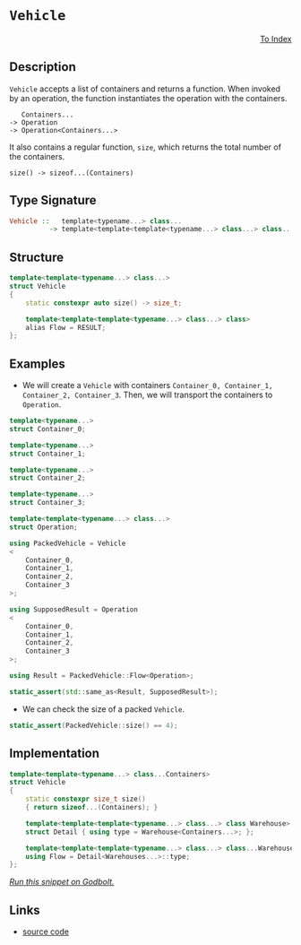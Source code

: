 <!-- Copyright 2024 Feng Mofan
SPDX-License-Identifier: Apache-2.0 -->

# `Vehicle`

<p style='text-align: right;'><a href="../../index.md#transportations">To Index</a></p>

## Description

`Vehicle` accepts a list of containers and returns a function.
When invoked by an operation, the function instantiates the operation with the containers.

<pre><code>   Containers...
-> Operation
-> Operation&lt;Containers...&gt;</code></pre>

It also contains a regular function, `size`, which returns the total number of the containers.

<pre><code>size() -> sizeof...(Containers)</code></pre>

## Type Signature

```Haskell
Vehicle ::   template<typename...> class...
          -> template<template<template<typename...> class...> class...>
```

## Structure

```C++
template<template<typename...> class...>
struct Vehicle
{
    static constexpr auto size() -> size_t;

    template<template<template<typename...> class...> class>
    alias Flow = RESULT;
};
```

## Examples

- We will create a `Vehicle` with containers `Container_0, Container_1, Container_2, Container_3`.
Then, we will transport the containers to `Operation`.

```C++
template<typename...>
struct Container_0;

template<typename...>
struct Container_1;

template<typename...>
struct Container_2;

template<typename...>
struct Container_3;

template<template<typename...> class...>
struct Operation;

using PackedVehicle = Vehicle
<
    Container_0, 
    Container_1, 
    Container_2, 
    Container_3
>;

using SupposedResult = Operation
<
    Container_0, 
    Container_1, 
    Container_2, 
    Container_3
>;

using Result = PackedVehicle::Flow<Operation>;

static_assert(std::same_as<Result, SupposedResult>);
```

- We can check the size of a packed `Vehicle`.

```C++
static_assert(PackedVehicle::size() == 4);
```

## Implementation

```C++
template<template<typename...> class...Containers>
struct Vehicle
{
    static constexpr size_t size()
    { return sizeof...(Containers); }

    template<template<template<typename...> class...> class Warehouse>
    struct Detail { using type = Warehouse<Containers...>; };

    template<template<template<typename...> class...> class...Warehouses>
    using Flow = Detail<Warehouses...>::type;
};
```

[*Run this snippet on Godbolt.*](https://godbolt.org/#z:OYLghAFBqd5QCxAYwPYBMCmBRdBLAF1QCcAaPECAMzwBtMA7AQwFtMQByARg9KtQYEAysib0QXACx8BBAKoBnTAAUAHpwAMvAFYTStJg1DIApACYAQuYukl9ZATwDKjdAGFUtAK4sGISQDMpK4AMngMmAByPgBGmMQgAGxcpAAOqAqETgwe3r566ZmOAmER0SxxCcm2mPbFDEIETMQEuT5%2BgTV12Y3NBKVRsfFJKQpNLW35o%2BP94YMVw8kAlLaoXsTI7BzmAeHI3lgA1CYBbshj6FhUJ9gmGgCCd/cEmCypBi8nbi9vH5hfBAAnqlGKxMAA6SE3Q77JgKBSQ8EeQRMObEBQ3J5jYheByHABqmAQeH2/weJgA7FYHodaYcxkxHMgYQIxphVKliPS8AAvTAAfQI3L5ECWTzpxyph2ImAI6wYwswqCoiIgyKaaIUYoCFklABEnuK6T93oz/qcTX8Aa9TZ8LcDQWxEdDYfDnQFsDCDPDDgB1ZpEtZKTE0unY3FCvWy1G0SW6ryZIyHIEg44BPV%2BgMIIPmtzq1ERdHu246/UnamPUO0y1m62/WsWm1W%2B0g5hOqEer1whEdz2unvg/0y7MJzAYj1G2kJ8LAQ4AMVoqAA7mmM1GNbQvkPA6OBzcQCAU%2BaK5SDTrDQ8APQAKlvd/vD8vTxvd8OABVsEI30JDven1eH0Av8L0eMxdgYfYvCOL40AgzBUgIcdbnJB4aztb4HTbCFeyxAgcTxfM0X5DRyxAtDcyPLDi1w/ChUIwt%2BS4UiUOeJsGww1swWoh5wwI2QC3ifkzGYytWPrdDKK4nCeLwiNDnowSAhEp5yLrW0KMwqTwRdb09wnGTaMOAB5EFiEZbJlIA185zwdEhWwVRWHeTBfzvf9ROnJNlCYZAAGtMHQQliVJVcCSJEl6ENU5J3k/iiI0UhjirWKUSIlIkvuCUFOIITEpi7L%2BSU8kJ3PFjPNnIQvFSQoAoAJTHLxaCFE4MxM%2BJzIEKK3HyuKGISjKst6wT0p61KGLMPLkoKorHhKk8HnKw56oURrmvTQ5vL8gKgoi9gQAXZcvjasz6kxUrRIZJl%2BW7eICAgC4DwUMFrvHNxltWxLKuqjI6oapqbm1eb7hfW9DiETBYPQQ4HKc%2BhXNvdzcPM5AXqUFoIE2/zAvC0lHt5TBRVXFrDkkQGng4FZaE4ABWXg/A4LRSFQThussax6TWDYXJ2HhSAITQKZWXyQGpjRwTMMwAE4AA4NEl6npcSAJJDMClJESfROEkXgWAkDQEvpxnmY4XgFBABL%2BYZinSDgWAYEQEA1gIVIvAIchKDQN46HiSIwU4VRFYAWkSSRDmAZBmSkcXeACwgSDwdA9H4QQRDEdgpBkQRFBUdQrdIXQUiXMzUk4HhKZpumBaZzgjNdl2hWVQ4A8SYPQ/DyPJHFw41VQL36C5Hmll4S2tBWCAkE91JvbICgIEn6eQGAKQJpoJr4jNiAYirmJwmaQFS94HfmGIQEjJibQIct3nPbYQQjIYWh97zrAYi8YA3DEWgze4XgsBYQxgDiGfrZS%2BeAABuY4q7sghq7LYvNwgvCpnnWgeAYhmRPh4LAVc8J4F1j/UgEDiAxB%2BlGf%2BRgUFGAFisKgBhgAKHxHgTAS42r015snYQohxAZ3YdnNQVcC76AASgaw1h9CoLNpAFYqAELZG/oHC4LVTBs0sGYI2hDiAJ0gZIrooDnAQFcJMPwKRQhzHKJUAoGQsgCEMRYoo2QBhmOGKMWouiGgzBsc47oAhegtAcUMBI0w%2BgeNsDMPxCwAkrAUJzTYEhy4cFpqQQ2vBjZNyDiHMOEdDhRzMN3XAccB5gS4EPPmVCVgIEwEwLACRRSkGFoEcEksAhqw0CrdW%2BtqaJElprDg2tSC6wCFwcEyREjSxllwRI1NJBcGpo0jWSTq4m1sObEpVsx723Ho7Ourt3Zz17lPfuvs2CcGaCwMBFJA5MC7EmLgktwSDMZrHIgGjE4pHYanLh0geFKD4XnXQE0i5MBLj/OJCT5nG1rs7V2hxG4nLORcq5s4bl3PBBobuHg%2B7xGOGBMwxSR7Ww2fPfuOzCXDFhec2ERgblcASqvF46JKBbzzkfPeB9SDMpPmfC%2BDhWU30YAQe%2Bj8q4vzfh/WgX9WV/wAUAxm%2BAZQOHAZAvO0DkCwNZQg2oVcUFoL3pgrYjMcF4N5oQ4hShSFSpnFQvgtD6GMOYa2VlbzOHp0%2BbIXhudGZ/MEZQpRVhLBiJiBImp0j6hyIUemH11hVHJPUZowNkSXHyr0QYzw7Q9AmLKP42xVicgpqmGkSx9QwnmM8a4nxrRc1GJ0YmtxfQi1OJCUEitegGS%2BNMZmopqx1gxI7Ug0FVcUlkvhRSxFtz7m5PwE8rFAzcWlNIOUypwwalIN6f025LSKQzIpBSZWZh1ZTMSf2zgptll4rWfADZTt67Er2dPQ5WwTnpJYAoMBzIwFIr%2BGMGOE744vMzhwtOEgXVZ2%2Be6nQIAggAqBWXbpfa87gq2Q3KghwH2hyfS%2Bw4b7bkfqFD3DFBSAgBBnasm2E8b1EtniShIL7qr8kw/ybD11iAsBDnwOgdKN6MsZuyp%2BvNuOcsvjy3ut9%2BUPyfjKzAr936f2/rzSV5C9W/xAfKiB38HmqBgS8NVggNXINQegwEursEaMNbwY1JDXjmsocRmhTA6EMKYSwh1sh3nOr/W6/h4GvXGBEX6rVcamYyNZJwS8D0I0qLUfEZ5Wial2FcS4Bg7gm3GIS3WgJ%2Ba7HWKS%2Bl7NqXm0JvqGW4JsXq1lty4EiYWWW2zAzeE2JnauZ1d7ZXODnBkNMcfc%2B1976zRjHHfkqdRTh6zvnVUygcSV0gCluCAj1NRZTP1gRikIyD0tcWWbC2s66m3K3RoG5LSuABAmRSMwkzukBGa0bI9KzR5xLMBd5JV3T0rEIZkZwkggA%3D%3D%3D)

## Links

- [source code](../../../conceptrodon/vehicle.hpp)
